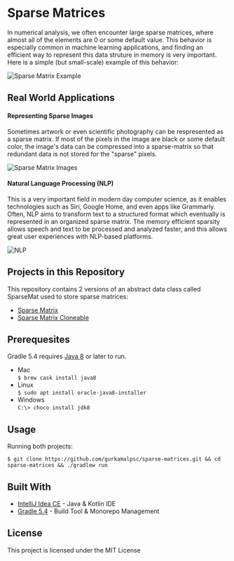 # Sparse Matrices
In numerical analysis, we often encounter large sparse matrices, where almost all of the elements are 0 or some default value. This behavior is especially common in machine learning applications, and finding an efficient way to represent this data struture in memory is very important. Here is a simple (but small-scale) example of this behavior:

![Sparse Matrix Example](https://github.com/gurkamalpsc/sparse-matrices/blob/master/readme-images/sparse_matrix_example.png)
## Real World Applications
#### Representing Sparse Images
Sometimes artwork or even scientific photography can be respresented as a sparse matrix. If most of the pixels in the image are black or some default color, the image's data can be compressed into a sparse-matrix so that redundant data is not stored for the "sparse" pixels.

![Sparse Matrix Images](https://github.com/gurkamalpsc/sparse-matrices/blob/master/readme-images/sparse_matrix_images.jpg)
#### Natural Language Processing (NLP)
This is a very important field in modern day computer science, as it enables technologies such as Siri, Google Home, and even apps like Grammarly. Often, NLP aims to transform text to a structured format which eventually is represented in an organized sparse matrix. The memory efficient sparsity allows speech and text to be processed and analyzed faster, and this allows great user experiences with NLP-based platforms.

![NLP](https://github.com/gurkamalpsc/sparse-matrices/blob/master/readme-images/smart_home_devices.jpg)

## Projects in this Repository
This repository contains 2 versions of an abstract data class called SparseMat used to store sparse matrices:
* [Sparse Matrix](https://github.com/gurkamalpsc/sparse-matrices/blob/master/sparse-matrix/src/main/java/sparse_matrix/SparseMat.java)
* [Sparse Matrix Cloneable](https://github.com/gurkamalpsc/sparse-matrices/blob/master/sparse-matrix-cloneable/src/main/java/sparse_matrix_cloneable/SparseMat.java)
## Prerequesites
Gradle 5.4 requires [Java 8](https://www.oracle.com/technetwork/java/javaee/downloads/jdk8-downloads-2133151.html) or later to run.
* Mac<br />```$ brew cask install java8```
* Linux<br />```$ sudo apt install oracle-java8-installer```
* Windows<br />```C:\> choco install jdk8```
## Usage
Running both projects:
```
$ git clone https://github.com/gurkamalpsc/sparse-matrices.git && cd sparse-matrices && ./gradlew run
```
## Built With
* [IntelliJ Idea CE](https://www.jetbrains.com/idea/) - Java & Kotlin IDE
* [Gradle 5.4](https://gradle.org/) - Build Tool & Monorepo Management
## License
This project is licensed under the MIT License
